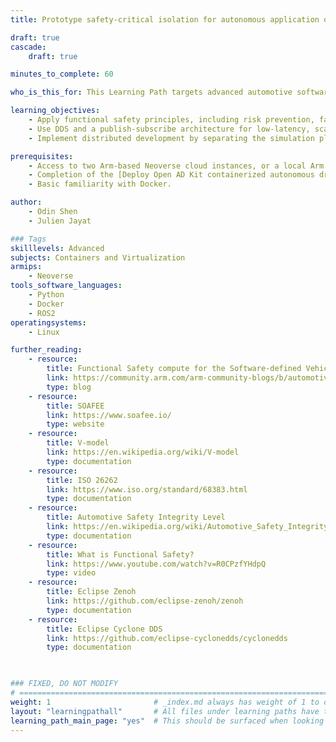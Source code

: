 ```yaml
---
title: Prototype safety-critical isolation for autonomous application on Neoverse

draft: true
cascade:
    draft: true

minutes_to_complete: 60

who_is_this_for: This Learning Path targets advanced automotive software engineers developing safety-critical systems. It demonstrates how to use Arm Neoverse cloud infrastructure to accelerate ISO-26262 compliant software prototyping and testing workflows.

learning_objectives: 
    - Apply functional safety principles, including risk prevention, fault detection, and ASIL compliance, to build robust, certifiable automotive systems.
    - Use DDS and a publish-subscribe architecture for low-latency, scalable, and fault-tolerant communication in autonomous driving systems.
    - Implement distributed development by separating the simulation platform into independent,     safety-isolated components.

prerequisites:
    - Access to two Arm-based Neoverse cloud instances, or a local Arm Neoverse Linux system with at least 16 CPUs and 32 GB of RAM.
    - Completion of the [Deploy Open AD Kit containerized autonomous driving simulation on Arm Neoverse](/learning-paths/automotive/openadkit1_container/) Learning Path.
    - Basic familiarity with Docker.

author: 
    - Odin Shen
    - Julien Jayat

### Tags
skilllevels: Advanced
subjects: Containers and Virtualization
armips:
    - Neoverse
tools_software_languages:
    - Python
    - Docker
    - ROS2
operatingsystems:
    - Linux

further_reading:
    - resource:
        title: Functional Safety compute for the Software-defined Vehicle
        link: https://community.arm.com/arm-community-blogs/b/automotive-blog/posts/functional-safety-compute
        type: blog
    - resource:
        title: SOAFEE
        link: https://www.soafee.io/
        type: website
    - resource:
        title: V-model
        link: https://en.wikipedia.org/wiki/V-model
        type: documentation
    - resource:
        title: ISO 26262
        link: https://www.iso.org/standard/68383.html
        type: documentation
    - resource:
        title: Automotive Safety Integrity Level
        link: https://en.wikipedia.org/wiki/Automotive_Safety_Integrity_Level
        type: documentation
    - resource:
        title: What is Functional Safety?
        link: https://www.youtube.com/watch?v=R0CPzfYHdpQ
        type: video
    - resource:
        title: Eclipse Zenoh
        link: https://github.com/eclipse-zenoh/zenoh
        type: documentation
    - resource:
        title: Eclipse Cyclone DDS 
        link: https://github.com/eclipse-cyclonedds/cyclonedds
        type: documentation
    


### FIXED, DO NOT MODIFY
# ================================================================================
weight: 1                       # _index.md always has weight of 1 to order correctly
layout: "learningpathall"       # All files under learning paths have this same wrapper
learning_path_main_page: "yes"  # This should be surfaced when looking for related content. Only set for _index.md of learning path content.
---
```

